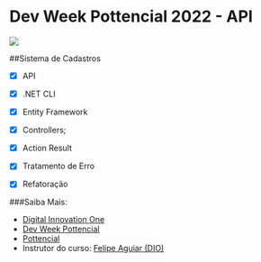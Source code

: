
# Dev Week Pottencial 2022 - API

![](https://blog.pottencial.com.br/wp-content/uploads/2020/12/MARCA_POTTENCIAL_BOX_2015_CMYK_NEG_HORZ.jpg)


##Sistema de Cadastros 
- [x] API
- [x] .NET CLI
- [x] Entity Framework
- [x] Controllers;
- [x] Action Result
- [x] Tratamento de Erro
- [x] Refatoração 




###Saiba Mais:

- [Digital Innovation One](https://web.dio.me/home)
- [Dev Week Pottencial](https://www.dio.me/dev-week/pottencial/net-developer)
- [Pottencial](https://pottencial.com.br/)
- Instrutor do curso: [Felipe Aguiar (DIO)](https://github.com/felipeAguiarCode)

